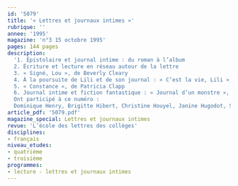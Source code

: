 ```yaml
---
id: '5079'
title: '« Lettres et journaux intimes »'
rubrique: ''
annee: '1995'
magazine: 'n°3 15 octobre 1995'
pages: 144 pages
description: 
  '1. Épistolaire et journal intime : du roman à l’album
  2. Écriture et lecture en réseau autour de la lettre
  3. « Signé, Lou », de Beverly Cleary
  4. À la poursuite de Lili et de son journal : « C’est la vie, Lili », de Valérie Dayre
  5. « Constance », de Patricia Clapp
  6. Journal intime et fiction fantastique : « Journal d’un monstre », de Richard Matheson
  Ont participé à ce numéro :
  Dominique Henry, Brigitte Hibert, Christine Houyel, Janine Hugodot, Sophie Josselin, Denise Laboureau, Christian Poslaniec et Jean-Pierre Tusseau'
article_pdf: '5079.pdf'
magazine_special: Lettres et journaux intimes
revue: 'L’école des lettres des collèges'
disciplines:
- français
niveau_etudes:
- quatrième
- troisième
programmes:
- lecture - lettres et journaux intimes
---
```

